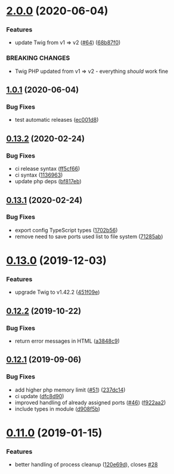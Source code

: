 # [2.0.0](https://github.com/basaltinc/twig-renderer/compare/v1.0.1...v2.0.0) (2020-06-04)


### Features

* update Twig from v1 => v2 ([#64](https://github.com/basaltinc/twig-renderer/issues/64)) ([68b87f0](https://github.com/basaltinc/twig-renderer/commit/68b87f04b452becd49db280e17842546c3e19b34))


### BREAKING CHANGES

* Twig PHP updated from v1 => v2 - everything *should* work fine

## [1.0.1](https://github.com/basaltinc/twig-renderer/compare/v1.0.0...v1.0.1) (2020-06-04)


### Bug Fixes

* test automatic releases ([ec001d8](https://github.com/basaltinc/twig-renderer/commit/ec001d89aaaeb3f4dce74db525256ddb624a0273))

## [0.13.2](https://github.com/basaltinc/twig-renderer/compare/v0.13.1...v0.13.2) (2020-02-24)


### Bug Fixes

* ci release syntax ([ff5cf66](https://github.com/basaltinc/twig-renderer/commit/ff5cf669bc918842be18c91b35da3eec015898c7))
* ci syntax ([1136963](https://github.com/basaltinc/twig-renderer/commit/11369631eb3cea4be634165d25284fb21b4e6996))
* update php deps ([bf817eb](https://github.com/basaltinc/twig-renderer/commit/bf817eb7819b51c3e42fe5a3c9f24e906f36883c))

## [0.13.1](https://github.com/basaltinc/twig-renderer/compare/v0.13.0...v0.13.1) (2020-02-24)


### Bug Fixes

* export config TypeScript types ([1702b56](https://github.com/basaltinc/twig-renderer/commit/1702b569a173225fab9cdc5ba1a002ff92609c68))
* remove need to save ports used list to file system ([71285ab](https://github.com/basaltinc/twig-renderer/commit/71285aba317ce8b91db34cc088a19d398051254e))

# [0.13.0](https://github.com/basaltinc/twig-renderer/compare/v0.12.2...v0.13.0) (2019-12-03)


### Features

* upgrade Twig to v1.42.2 ([451f09e](https://github.com/basaltinc/twig-renderer/commit/451f09e667f676f1031c4e8e81e22b8baa27e8f8))

## [0.12.2](https://github.com/basaltinc/twig-renderer/compare/v0.12.1...v0.12.2) (2019-10-22)


### Bug Fixes

* return error messages in HTML ([a3848c9](https://github.com/basaltinc/twig-renderer/commit/a3848c9f3b3614c412b35cacd813045e5951d8fa))

## [0.12.1](https://github.com/basaltinc/twig-renderer/compare/v0.12.0...v0.12.1) (2019-09-06)


### Bug Fixes

* add higher php memory limit ([#51](https://github.com/basaltinc/twig-renderer/issues/51)) ([237dc14](https://github.com/basaltinc/twig-renderer/commit/237dc14))
* ci update ([dfc8d90](https://github.com/basaltinc/twig-renderer/commit/dfc8d90))
* improved handling of already assigned ports ([#46](https://github.com/basaltinc/twig-renderer/issues/46)) ([f922aa2](https://github.com/basaltinc/twig-renderer/commit/f922aa2))
* include types in module ([d908f5b](https://github.com/basaltinc/twig-renderer/commit/d908f5b))

# [0.11.0](https://github.com/basaltinc/twig-renderer/compare/v0.10.3...v0.11.0) (2019-01-15)


### Features

* better handling of process cleanup ([120e69d](https://github.com/basaltinc/twig-renderer/commit/120e69d)), closes [#28](https://github.com/basaltinc/twig-renderer/issues/28)
